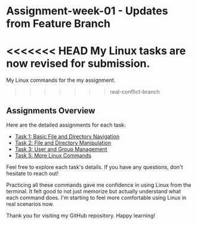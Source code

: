 # Assignment-week-01 -  Updates from Feature Branch

<<<<<<< HEAD
My Linux tasks are now revised for submission.
=======
My Linux commands for the my assignment.
>>>>>>> real-conflict-branch

## Assignments Overview

Here are the detailed assignments for each task:

* [Task 1: Basic File and Directory Navigation](task1.md)
* [Task 2: File and Directory Manipulation](task2.md)
* [Task 3: User and Group Management](task3.md)
* [Task 5: More Linux Commands](task5.md)


Feel free to explore each task's details. If you have any questions, don't hesitate to reach out!

Practicing all these commands gave me confidence in using Linux from the terminal. It felt good to not just memorize but actually understand what each command does. I'm starting to feel more comfortable using Linux in real scenarios now.

Thank you for visiting my GitHub repository. 
Happy learning!